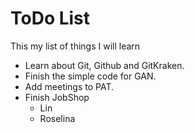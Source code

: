 # ToDo List

This my list of things I will learn
- Learn about Git, Github and GitKraken.
- Finish the simple code for GAN.
- Add meetings to PAT.
- Finish JobShop
  - Lin
  - Roselina
